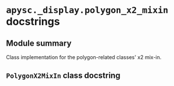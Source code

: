 # `apysc._display.polygon_x2_mixin` docstrings

## Module summary

Class implementation for the polygon-related classes' x2 mix-in.

## `PolygonX2MixIn` class docstring